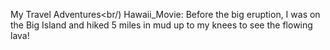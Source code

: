 My Travel Adventures<br/)
Hawaii_Movie: Before the big eruption, I was on the Big Island and hiked 5 miles in mud up to my knees to see the flowing lava!
